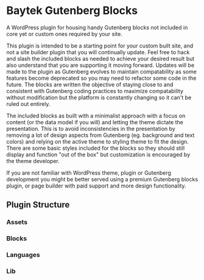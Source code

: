 # Baytek Gutenberg Blocks

A WordPress plugin for housing handy Gutenberg blocks not included in core yet or custom ones required by your site. 

This plugin is intended to be a starting point for your custom built site, and not a site builder plugin that you will continually update. Feel free to hack and slash the included blocks as needed to achieve your desired result but also understand that you are supporting it moving forward. Updates will be made to the plugin as Gutenberg evolves to maintain compatability as some features become deprecated so you may need to refactor some code in the future. The blocks are written the objective of staying close to and consistent with Gutenberg coding practices to maximize compatability without modification but the platform is constantly changing so it can't be ruled out entirely.

The included blocks as built with a minimalist approach with a focus on content (or the data model if you will) and letting the theme dictate the presentation. This is to avoid inconsistencies in the presentation by removing a lot of design aspects from Gutenberg (eg. background and text colors) and relying on the active theme to styling theme to fit the design. There are some basic styles included for the blocks so they should still display and function "out of the box" but customization is encouraged by the theme developer.

If you are not familiar with WordPress theme, plugin or Gutenberg development you might be better served using a premium Gutenberg blocks plugin, or page builder with paid support and more design functionality.

## Plugin Structure

### Assets

### Blocks

### Languages

### Lib